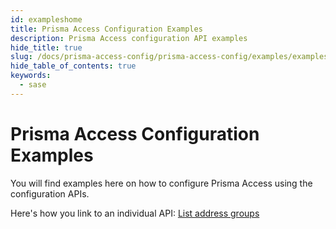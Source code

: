 ```yaml
---
id: exampleshome
title: Prisma Access Configuration Examples
description: Prisma Access configuration API examples
hide_title: true
slug: /docs/prisma-access-config/prisma-access-config/examples/exampleshome
hide_table_of_contents: true
keywords:
  - sase
---
```


# Prisma Access Configuration Examples

You will find examples here on how to configure Prisma Access using the configuration APIs.

Here's how you link to an individual API:
[List address groups](/sase/api/prisma-access-config/address-groups#operation/get-config-v1-address-groups)
